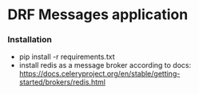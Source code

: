 # DRF Messages application

### Installation

* pip install -r requirements.txt
* install redis as a message broker according to docs: https://docs.celeryproject.org/en/stable/getting-started/brokers/redis.html

